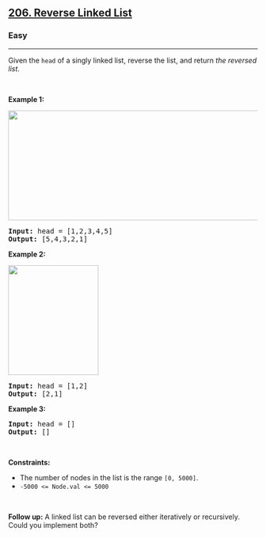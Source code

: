 <h2><a href="https://leetcode.com/problems/reverse-linked-list/">206. Reverse Linked List</a></h2><h3>Easy</h3><hr><div><p class="extension-adhd-reader-p"><span class="extension-adhd-reader-wrapper"><span class="extension-adhd-reader-container"><span class="extension-adhd-reader-boldify">G</span>iven</span> <span class="extension-adhd-reader-container"><span class="extension-adhd-reader-boldify">t</span>he</span> </span><code><span class="extension-adhd-reader-wrapper"><span class="extension-adhd-reader-container"><span class="extension-adhd-reader-boldify">h</span>ead</span></span></code><span class="extension-adhd-reader-wrapper"> of a <span class="extension-adhd-reader-container"><span class="extension-adhd-reader-boldify">si</span>ngly</span> <span class="extension-adhd-reader-container"><span class="extension-adhd-reader-boldify">li</span>nked</span> <span class="extension-adhd-reader-container"><span class="extension-adhd-reader-boldify">l</span>ist,</span> <span class="extension-adhd-reader-container"><span class="extension-adhd-reader-boldify">re</span>verse</span> <span class="extension-adhd-reader-container"><span class="extension-adhd-reader-boldify">t</span>he</span> <span class="extension-adhd-reader-container"><span class="extension-adhd-reader-boldify">l</span>ist,</span> <span class="extension-adhd-reader-container"><span class="extension-adhd-reader-boldify">a</span>nd</span> <span class="extension-adhd-reader-container"><span class="extension-adhd-reader-boldify">re</span>turn</span> </span><em><span class="extension-adhd-reader-wrapper"><span class="extension-adhd-reader-container"><span class="extension-adhd-reader-boldify">t</span>he</span> <span class="extension-adhd-reader-container"><span class="extension-adhd-reader-boldify">re</span>versed</span> <span class="extension-adhd-reader-container"><span class="extension-adhd-reader-boldify">l</span>ist</span></span></em>.</p>

<p class="extension-adhd-reader-p">&nbsp;</p>
<p class="extension-adhd-reader-p"><strong class="example"><span class="extension-adhd-reader-wrapper"><span class="extension-adhd-reader-container"><span class="extension-adhd-reader-boldify">Ex</span>ample</span> 1:</span></strong></p>
<img alt="" src="https://assets.leetcode.com/uploads/2021/02/19/rev1ex1.jpg" style="width: 542px; height: 222px;">
<pre><strong>Input:</strong> head = [1,2,3,4,5]
<strong>Output:</strong> [5,4,3,2,1]
</pre>

<p class="extension-adhd-reader-p"><strong class="example"><span class="extension-adhd-reader-wrapper"><span class="extension-adhd-reader-container"><span class="extension-adhd-reader-boldify">Ex</span>ample</span> 2:</span></strong></p>
<img alt="" src="https://assets.leetcode.com/uploads/2021/02/19/rev1ex2.jpg" style="width: 182px; height: 222px;">
<pre><strong>Input:</strong> head = [1,2]
<strong>Output:</strong> [2,1]
</pre>

<p class="extension-adhd-reader-p"><strong class="example"><span class="extension-adhd-reader-wrapper"><span class="extension-adhd-reader-container"><span class="extension-adhd-reader-boldify">Ex</span>ample</span> 3:</span></strong></p>

<pre><strong>Input:</strong> head = []
<strong>Output:</strong> []
</pre>

<p class="extension-adhd-reader-p">&nbsp;</p>
<p class="extension-adhd-reader-p"><strong><span class="extension-adhd-reader-wrapper"><span class="extension-adhd-reader-container"><span class="extension-adhd-reader-boldify">Cons</span>traints:</span></span></strong></p>

<ul>
	<li>The number of nodes in the list is the range <code>[0, 5000]</code>.</li>
	<li><code>-5000 &lt;= Node.val &lt;= 5000</code></li>
</ul>

<p class="extension-adhd-reader-p">&nbsp;</p>
<p class="extension-adhd-reader-p"><strong><span class="extension-adhd-reader-wrapper"><span class="extension-adhd-reader-container"><span class="extension-adhd-reader-boldify">Fo</span>llow</span> <span class="extension-adhd-reader-container"><span class="extension-adhd-reader-boldify">u</span>p:</span></span></strong><span class="extension-adhd-reader-wrapper"> A <span class="extension-adhd-reader-container"><span class="extension-adhd-reader-boldify">li</span>nked</span> <span class="extension-adhd-reader-container"><span class="extension-adhd-reader-boldify">l</span>ist</span> <span class="extension-adhd-reader-container"><span class="extension-adhd-reader-boldify">c</span>an</span> be <span class="extension-adhd-reader-container"><span class="extension-adhd-reader-boldify">re</span>versed</span> <span class="extension-adhd-reader-container"><span class="extension-adhd-reader-boldify">ei</span>ther</span> <span class="extension-adhd-reader-container"><span class="extension-adhd-reader-boldify">ite</span>ratively</span> or <span class="extension-adhd-reader-container"><span class="extension-adhd-reader-boldify">recu</span>rsively.</span> <span class="extension-adhd-reader-container"><span class="extension-adhd-reader-boldify">C</span>ould</span> <span class="extension-adhd-reader-container"><span class="extension-adhd-reader-boldify">y</span>ou</span> <span class="extension-adhd-reader-container"><span class="extension-adhd-reader-boldify">imp</span>lement</span> <span class="extension-adhd-reader-container"><span class="extension-adhd-reader-boldify">b</span>oth?</span></span></p>
</div>